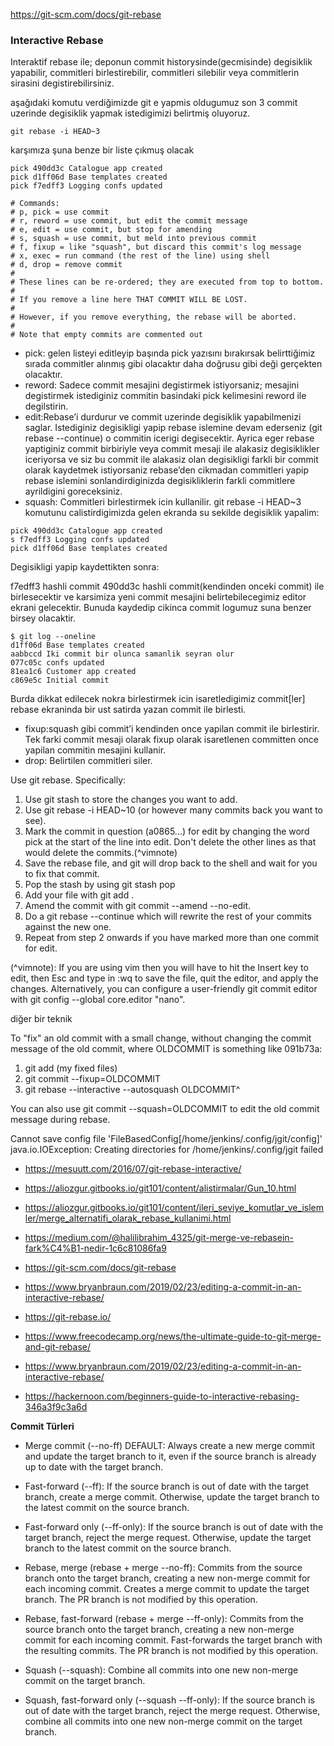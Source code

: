 https://git-scm.com/docs/git-rebase

### Interactive Rebase

Interaktif rebase ile; deponun commit historysinde(gecmisinde) degisiklik yapabilir, commitleri birlestirebilir, commitleri silebilir veya commitlerin sirasini degistirebilirsiniz.


aşağıdaki komutu verdiğimizde git e yapmis oldugumuz son 3 commit uzerinde degisiklik yapmak istedigimizi belirtmiş oluyoruz. 

```
git rebase -i HEAD~3
```
karşımıza şuna benze bir liste çıkmuş olacak

```
pick 490dd3c Catalogue app created
pick d1ff06d Base templates created
pick f7edff3 Logging confs updated

# Commands:
# p, pick = use commit
# r, reword = use commit, but edit the commit message
# e, edit = use commit, but stop for amending
# s, squash = use commit, but meld into previous commit
# f, fixup = like "squash", but discard this commit's log message
# x, exec = run command (the rest of the line) using shell
# d, drop = remove commit
#
# These lines can be re-ordered; they are executed from top to bottom.
#
# If you remove a line here THAT COMMIT WILL BE LOST.
#
# However, if you remove everything, the rebase will be aborted.
#
# Note that empty commits are commented out
```

- pick: gelen listeyi editleyip başında pick yazısını bırakırsak belirttiğimiz sırada commitler alınmış gibi olacaktır daha doğrusu gibi deği gerçekten olacaktır.
- reword: Sadece commit mesajini degistirmek istiyorsaniz; mesajini degistirmek istediginiz commitin basindaki pick kelimesini reword ile degilstirin.
- edit:Rebase’i durdurur ve commit uzerinde degisiklik yapabilmenizi saglar. Istediginiz degisikligi yapip rebase islemine devam ederseniz (git rebase --continue) o commitin icerigi degisecektir. Ayrica eger rebase yaptiginiz commit birbiriyle veya commit mesaji ile alakasiz degisiklikler iceriyorsa ve siz bu commit ile alakasiz olan degisikligi farkli bir commit olarak kaydetmek istiyorsaniz rebase’den cikmadan commitleri yapip rebase islemini sonlandirdiginizda degisikliklerin farkli commitlere ayrildigini goreceksiniz.
- squash: Commitleri birlestirmek icin kullanilir. git rebase -i HEAD~3 komutunu calistirdigimizda gelen ekranda su sekilde degisiklik yapalim:


```
pick 490dd3c Catalogue app created
s f7edff3 Logging confs updated
pick d1ff06d Base templates created
```

Degisikligi yapip kaydettikten sonra:

f7edff3 hashli commit 490dd3c hashli commit(kendinden onceki commit) ile birlesecektir ve karsimiza yeni commit mesajini belirtebilecegimiz editor ekrani gelecektir. Bunuda kaydedip cikinca commit logumuz suna benzer birsey olacaktir.
```
$ git log --oneline
d1ff06d Base templates created
aabbccd Iki commit bir olunca samanlik seyran olur
077c05c confs updated
81ea1c6 Customer app created
c869e5c Initial commit
```
Burda dikkat edilecek nokra birlestirmek icin isaretledigimiz commit[ler] rebase ekraninda bir ust satirda yazan commit ile birlesti.
- fixup:squash gibi commit’i kendinden once yapilan commit ile birlestirir. Tek farki commit mesaji olarak fixup olarak isaretlenen committen once yapilan commitin mesajini kullanir.
- drop: Belirtilen commitleri siler.





Use git rebase. Specifically:

1. Use git stash to store the changes you want to add.
2. Use git rebase -i HEAD~10 (or however many commits back you want to see).
3. Mark the commit in question (a0865...) for edit by changing the word pick at the start of the line into edit. Don't delete the other lines as that would delete the commits.(^vimnote)
4. Save the rebase file, and git will drop back to the shell and wait for you to fix that commit.
5. Pop the stash by using git stash pop
6. Add your file with git add <file>.
7. Amend the commit with git commit --amend --no-edit.
8. Do a git rebase --continue which will rewrite the rest of your commits against the new one.
9. Repeat from step 2 onwards if you have marked more than one commit for edit.

(^vimnote): If you are using vim then you will have to hit the Insert key to edit, then Esc and type in :wq to save the file, quit the editor, and apply the changes. Alternatively, you can configure a user-friendly git commit editor with git config --global core.editor "nano".

diğer bir teknik

To "fix" an old commit with a small change, without changing the commit message of the old commit, where OLDCOMMIT is something like 091b73a:

1. git add (my fixed files)
2. git commit --fixup=OLDCOMMIT
3. git rebase --interactive --autosquash OLDCOMMIT^

You can also use git commit --squash=OLDCOMMIT to edit the old commit message during rebase.


Cannot save config file 'FileBasedConfig[/home/jenkins/.config/jgit/config]' java.io.IOException: Creating directories for /home/jenkins/.config/jgit failed


- https://mesuutt.com/2016/07/git-rebase-interactive/
- https://aliozgur.gitbooks.io/git101/content/alistirmalar/Gun_10.html
- https://aliozgur.gitbooks.io/git101/content/ileri_seviye_komutlar_ve_islemler/merge_alternatifi_olarak_rebase_kullanimi.html
- https://medium.com/@halilibrahim_4325/git-merge-ve-rebasein-fark%C4%B1-nedir-1c6c81086fa9
- https://git-scm.com/docs/git-rebase
- https://www.bryanbraun.com/2019/02/23/editing-a-commit-in-an-interactive-rebase/

- https://git-rebase.io/

- https://www.freecodecamp.org/news/the-ultimate-guide-to-git-merge-and-git-rebase/

- https://www.bryanbraun.com/2019/02/23/editing-a-commit-in-an-interactive-rebase/

- https://hackernoon.com/beginners-guide-to-interactive-rebasing-346a3f9c3a6d


**Commit Türleri**


- Merge commit (--no-ff) DEFAULT: Always create a new merge commit and update the target branch to it, even if the source branch is already up to date with the target branch.
- Fast-forward (--ff): If the source branch is out of date with the target branch, create a merge commit. Otherwise, update the target branch to the latest commit on the source branch.
- Fast-forward only (--ff-only): If the source branch is out of date with the target branch, reject the merge request. Otherwise, update the target branch to the latest commit on the source branch.
- Rebase, merge  (rebase + merge --no-ff): Commits from the source branch onto the target branch, creating a new non-merge commit for each incoming commit. Creates a merge commit to update the target branch. The PR branch is not modified by this operation.
- Rebase, fast-forward (rebase + merge --ff-only): Commits from the source branch onto the target branch, creating a new non-merge commit for each incoming commit. Fast-forwards the target branch with the resulting commits. The PR branch is not modified by this operation.
- Squash (--squash): Combine all commits into one new non-merge commit on the target branch.

- Squash, fast-forward only (--squash --ff-only): If the source branch is out of date with the target branch, reject the merge request. Otherwise, combine all commits into one new non-merge commit on the target branch.





